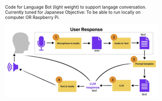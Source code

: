Code for Language Bot (light weight) to support langage conversation.
Currently tuned for Japanese
Objective: To be able to run locally on computer OR Raspberry Pi.

![Language Bot Framework](Documentation/LanguageBotFramework.jpg)